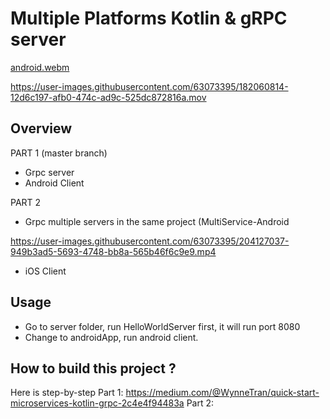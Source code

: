 # Multiple Platforms Kotlin & gRPC server

[android.webm](https://user-images.githubusercontent.com/63073395/178321383-d5f35323-b6a9-42d1-9fc1-7d9fd23edbed.webm)

https://user-images.githubusercontent.com/63073395/182060814-12d6c197-afb0-474c-ad9c-525dc872816a.mov



## Overview

PART 1 (master branch)

- Grpc server
- Android Client

PART 2

- Grpc multiple servers in the same project (MultiService-Android


https://user-images.githubusercontent.com/63073395/204127037-949b3ad5-5693-4748-bb8a-565b46f6c9e9.mp4



- iOS Client


## Usage


- Go to server folder, run HelloWorldServer first, it will run port 8080
- Change to androidApp, run android client.

## How to build this project ?
Here is step-by-step
Part 1:
https://medium.com/@WynneTran/quick-start-microservices-kotlin-grpc-2c4e4f94483a
Part 2:

